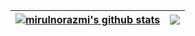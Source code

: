 <!-- ### Hi there 👋 -->

| <a href="https://github.com/mirulnorazmi"><img align="center" src="https://github-readme-stats.vercel.app/api?username=mirulnorazmi&show_icons=true&include_all_commits=true&title_color=ffffff&icon_color=bb2acf&text_color=daf7dc&bg_color=151515&hide_border=true" alt="mirulnorazmi's github stats" /></a> | <a href="https://github.com/mirulnorazmi"><img align="center" src="https://github-readme-stats.vercel.app/api/top-langs/?username=mirulnorazmi&layout=compact&title_color=ffffff&icon_color=bb2acf&text_color=daf7dc&bg_color=151515&hide_border=true" /></a> |
| ----------- | ----------- |
<!-- <img src="https://github-readme-stats.vercel.app/api?username=mirulnorazmi&&show_icons=true&title_color=ffffff&icon_color=bb2acf&text_color=daf7dc&bg_color=151515"/>
<img src="https://github-readme-stats.vercel.app/api/top-langs/?username=mirulnorazmi&layout=compact"/> -->
<!--
**mirulnorazmi/mirulnorazmi** is a ✨ _special_ ✨ repository because its `README.md` (this file) appears on your GitHub profile.

Here are some ideas to get you started:

- 🔭 I’m currently working on ...
- 🌱 I’m currently learning ...
- 👯 I’m looking to collaborate on ...
- 🤔 I’m looking for help with ...
- 💬 Ask me about ...
- 📫 How to reach me: ...
- 😄 Pronouns: ...
- ⚡ Fun fact: ...
-->
